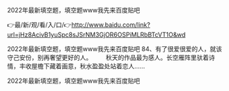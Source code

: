 2022年最新填空题，填空题www我先来百度贴吧

👉最/新/观/看/入/口/👉http://www.baidu.com/link?url=jHz8AcivB1yuSpc8sJSrNM3GjOR6OSPiMLRbBTcVT1O&wd

2022年最新填空题，填空题www我先来百度贴吧	84、有了很爱很爱的人，就该守己安份，别再奢望更好的人。
　　秋天的作品最为感人。长空雁阵里驮着诗情，丰收屋檐下藏着画意，秋水盈盈处站着恋人......


2022年最新填空题，填空题www我先来百度贴吧
